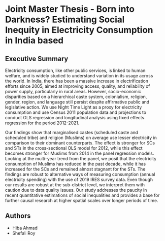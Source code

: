 # Joint Master Thesis - Born into Darkness? Estimating Social Inequity in Electricity Consumption in India based


## **Executive Summary**

Electricity consumption, like other public services, is linked to human welfare, and is widely studied to understand variation in its usage across the world. In India, there has been a massive increase in electrification efforts since 2005, aimed at improving access, quality, and reliability of power supply, particularly in rural areas. However, socio-economic disparities based on a hierarchical caste system, colonialism, religion, gender, region, and language still persist despite affirmative public and legislative action. We use Night Time Light as a proxy for electricity consumption and use Census 2011 population data and projections to conduct OLS regression and longitudinal analysis using fixed effects regression for the period 2012-2021.

Our findings show that marginalised castes (scheduled caste and scheduled tribe) and religion (Muslims) on average use lesser electricity in comparison to their dominant counterparts. The effect is stronger for SCs and STs in the cross-sectional OLS model for 2012, while this effect becomes stronger for Muslims from 2014 in the panel regression models. Looking at the multi-year trend from the panel, we posit that the electricity consumption of Muslims has reduced in the past decade, while it has increased for the SCs and remained almost stagnant for the STs. The findings are robust to alternative ways of measuring consumption (annual electricity spending) with the use of 2019 IRES survey data. Even though our results are robust at the sub-district level, we interpret them with caution due to data quality issues. Our study addresses the paucity in recent quantitative estimations of social inequalities and provides a base for further causal research at higher spatial scales over longer periods of time.

## Authors

- Hiba Ahmad 
- Shefali Roy 


